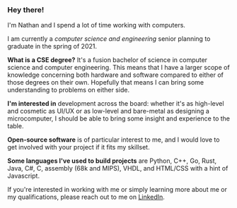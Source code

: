 ### Hey there!

I'm Nathan and I spend a lot of time working with computers.

I am currently a _computer science and engineering_ senior planning to graduate in the spring of 2021.

__What is a CSE degree?__ It's a fusion bachelor of science in computer science and computer engineering. This means that I have a larger scope of knowledge concerning both hardware and software compared to either of those degrees on their own. Hopefully that means I can bring some understanding to problems on either side.

__I'm interested in__ development across the board: whether it's as high-level and cosmetic as UI/UX or as low-level and bare-metal as designing a microcomputer, I should be able to bring some insight and experience to the table.

__Open-source software__ is of particular interest to me, and I would love to get involved with your project if it fits my skillset.

__Some languages I've used to build projects__ are Python, C++, Go, Rust, Java, C#, C, assembly (68k and MIPS), VHDL, and HTML/CSS with a hint of Javascript.

If you're interested in working with me or simply learning more about me or my qualifications, please reach out to me on [LinkedIn](https://www.linkedin.com/in/nathan-tompkins-396957180).
